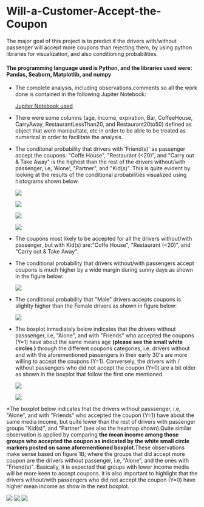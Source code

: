 # Will-a-Customer-Accept-the-Coupon #
The major goal of this project is to predict if the drivers with/without passenger will accept more coupons than rejecting them, by using python libraries for visualization, and also conditioning probabilities.

#### The programming language used is Python, and the libraries used were: Pandas, Seaborn, Matplotlib, and numpy ####

* The complete analysis, including observations,comments so all the work done is contained in the following Jupiter Notebook:

    [Jupiter Notebook used](https://github.com/Leopard-2019/Will-a-Customer-Accept-the-Coupon/blob/main/notebook/prompt_assig5_1.ipynb)

* There were some columns (age, income, expiration, Bar, CoffeeHouse, CarryAway, RestaurantLessThan20, and Restaurant20to50) defined as object that were manipultate, etc in order to be able to be treated as numerical in order to facilitate 
  the analysis. 
 
*  The conditonal probability that drivers with 'Friend(s)' as passenger accept the coupons: "Coffe House",
  "Restaurant (<20)", and "Carry out & Take Away"  is the highest than the rest of the drivers without/with passenger, i.e, 'Alone', "Partner", and "Kid(s)". This is quite evident by looking at the results of the conditional probabilities visualized using histograms shown below.
   
   ![](images/barplotprobabilityacceptnoacceptcouponbyfriendpassanger.png)
   
   ![](images/barplotprobabilityacceptnoacceptcouponbyalonepassanger.png)
   
   ![](images/barplotprobabilityacceptnoacceptcouponbypartnerpassanger.png)
   
   ![](images/barplotprobabilityacceptnoacceptcouponbykidspassanger.png)

* The coupons most likely to be accepted for all the drivers without/with passenger, but with Kid(s) are:"Coffe House",
  "Restaurant (<20)", and "Carry out & Take Away".
  
 * The conditional probability that drivers without/with passengers accept coupons  is much higher by a wide margin during sunny days as shown in the
   figure below:
 
    ![](images/barplotprobabilityacceptnoacceptcouponbyweather.png)
    
 * The conditional probability that "Male" drivers  accepts coupons  is slighlty higher than the Female drivers as shown in figure below:

    ![](images/barplotprobabilityacceptnoacceptcouponbygender.png)
    
 * The boxplot inmediately below indicates that the drivers without passsenger, i.e, "Alone", and with "Friends" who accepted the coupons (Y=1) 
   have about the same means age  **(please see the small white circles )** through the different coupons categories, i.e. drivers without 
   and with the aforementioned passengers in their early 30's are more willing to accept the coupons (Y=1). Conversely, the drivers with / without
   passengers who did not accept the coupon (Y=0) are a bit older as shown in the boxplot that follow the first one mentioned.

    ![](images/boxplotagesacceptbypassenger.png)
    
    ![](images/boxplotagesnoacceptbypassenger.png)
    
  *The boxplot below indicates that the drivers without passsenger, i.e, "Alone", and with "Friends" who accepted the coupon (Y=1) have about the
  same media income, but quite lower than the rest of drivers with  passenger groups  "Kid(s)", and "Partner" (see also the heatmap shown).Quite
  similar observation is applied by comparing **the mean income among those  groups who accepted the coupon as indicated by the white small circle
  markers posted on same aforementioned boxplot**.These observations make sense based on figure 1B, where the groups that did accept more coupon 
  are the drivers without passenger, i.e, "Alone", and the ones with "Friend(s)". Basically,  it is expected that groups with lower income media 
  will be more keen to accept coupons. it is also important to highlight that the drivers without/with   passengers who did not accept the coupon
  (Y=0) have higher mean income as show in the next boxplot.
  
  ![](images/boxplotincomeacceptbypassenger.png)
  ![](images/heatmapincomecceptbypassenger.png)
  ![](images/boxplotincomenoacceptbypassenger.png)
    
  
